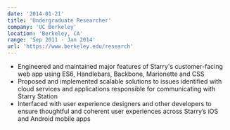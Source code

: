 ```yaml
---
date: '2014-01-21'
title: 'Undergraduate Researcher'
company: 'UC Berkeley'
location: 'Berkeley, CA'
range: 'Sep 2011 - Jan 2014'
url: 'https://www.berkeley.edu/research'
---
```


- Engineered and maintained major features of Starry's customer-facing web app using ES6, Handlebars, Backbone, Marionette and CSS
- Proposed and implemented scalable solutions to issues identified with cloud services and applications responsible for communicating with Starry Station
- Interfaced with user experience designers and other developers to ensure thoughtful and coherent user experiences across Starry’s iOS and Android mobile apps
